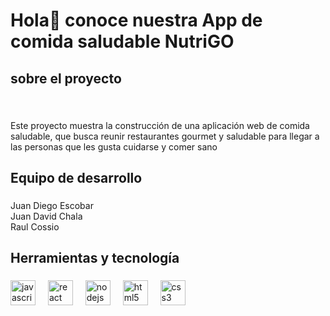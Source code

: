 <h1 align="left">Hola👋 conoce nuestra App de comida saludable NutriGO</h1>

###

<h2 align="left">sobre el proyecto</h2>

###

<br clear="both">

<p align="left">Este proyecto muestra la construcción de una aplicación web de comida saludable, que busca reunir restaurantes gourmet y saludable para llegar a las personas que les gusta cuidarse y comer sano</p>

###

<h2 align="left">Equipo de desarrollo</h2>

###

<p align="left">Juan Diego Escobar <br>Juan David Chala <br>Raul Cossio</p>

###

<h2 align="left">Herramientas y tecnología</h2>

###

<div align="left">
  <img src="https://cdn.jsdelivr.net/gh/devicons/devicon/icons/javascript/javascript-original.svg" height="40" alt="javascript logo"  />
  <img width="12" />
  <img src="https://cdn.jsdelivr.net/gh/devicons/devicon/icons/react/react-original.svg" height="40" alt="react logo"  />
  <img width="12" />
  <img src="https://cdn.jsdelivr.net/gh/devicons/devicon/icons/nodejs/nodejs-original.svg" height="40" alt="nodejs logo"  />
  <img width="12" />
  <img src="https://cdn.jsdelivr.net/gh/devicons/devicon/icons/html5/html5-original.svg" height="40" alt="html5 logo"  />
  <img width="12" />
  <img src="https://cdn.jsdelivr.net/gh/devicons/devicon/icons/css3/css3-original.svg" height="40" alt="css3 logo"  />
</div>

###
